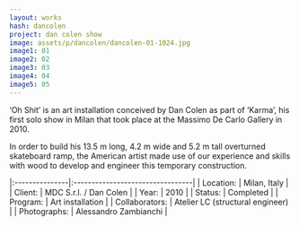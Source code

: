 ```yaml
---
layout: works
hash: dancolen
project: dan colen show
image: assets/p/dancolen/dancolen-01-1024.jpg
image1: 01
image2: 02
image3: 03
image4: 04
image5: 05
---
```


‘Oh Shit’ is an art installation conceived by Dan Colen as part of ‘Karma’, his first solo show in Milan that took place at the Massimo De Carlo Gallery in 2010.

In order to build his 13.5 m long, 4.2 m wide and 5.2 m tall overturned skateboard ramp, the American artist made use of our experience and skills with wood to develop and engineer this temporary construction.

|:---------------|:---------------------------------|
| Location:      | Milan, Italy                     |
| Client:        | MDC S.r.l. / Dan Colen           |
| Year:          | 2010                             |
| Status:        | Completed                        |
| Program:       | Art installation                 |
| Collaborators: | Atelier LC (structural engineer) |
| Photographs:   | Alessandro Zambianchi            |
